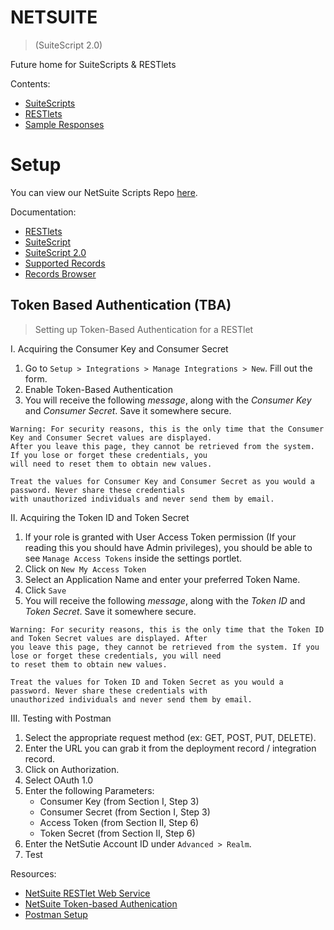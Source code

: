 # NETSUITE
> (SuiteScript 2.0)

Future home for SuiteScripts & RESTlets

Contents:
- [SuiteScripts](/SuiteScripts)
- [RESTlets](/RESTlets)
- [Sample Responses](/SampleResponses)

# Setup
You can view our NetSuite Scripts Repo [here](https://github.com/SuavecitoInc/netsuite-scripts).

Documentation:
- [RESTlets](https://5657911.app.netsuite.com/app/help/helpcenter.nl?fid=chapter_N2970114.html)
- [SuiteScript](https://5657911.app.netsuite.com/app/help/helpcenter.nl?fid=set_1502135122.html)
- [SuiteScript 2.0](https://5657911.app.netsuite.com/app/help/helpcenter.nl?topic=DOC_SS2_API)
- [Supported Records](https://5657911.app.netsuite.com/app/help/helpcenter.nl?fid=preface_3710625923.html)
- [Records Browser](https://5657911.app.netsuite.com/help/helpcenter/en_US/srbrowser/Browser2019_1/script/record/lead.html)

## Token Based Authentication (TBA)
> Setting up Token-Based Authentication for a RESTlet

I. Acquiring the Consumer Key and Consumer Secret
   1. Go to `Setup > Integrations > Manage Integrations > New`. Fill out the form.
   2. Enable Token-Based Authentication
   3. You will receive the following <i>message</i>, along with the <i>Consumer Key</i> and <i>Consumer Secret</i>. Save it somewhere secure.
   ```
   Warning: For security reasons, this is the only time that the Consumer Key and Consumer Secret values are displayed.
   After you leave this page, they cannot be retrieved from the system. If you lose or forget these credentials, you
   will need to reset them to obtain new values.
   
   Treat the values for Consumer Key and Consumer Secret as you would a password. Never share these credentials
   with unauthorized individuals and never send them by email.
   ```
II. Acquiring the Token ID and Token Secret
   1. If your role is granted with User Access Token permission (If your reading this you should have Admin privileges), you should be able to see `Manage Access Tokens` inside the settings portlet.
   2. Click on `New My Access Token`
   3. Select an Application Name and enter your preferred Token Name.
   4. Click `Save`
   5. You will receive the following <i>message</i>, along with the <i>Token ID</i> and <i>Token Secret</i>. Save it somewhere secure.
   ```
   Warning: For security reasons, this is the only time that the Token ID and Token Secret values are displayed. After
   you leave this page, they cannot be retrieved from the system. If you lose or forget these credentials, you will need
   to reset them to obtain new values.

   Treat the values for Token ID and Token Secret as you would a password. Never share these credentials with
   unauthorized individuals and never send them by email.
   ```
III. Testing with Postman
   1. Select the appropriate request method (ex: GET, POST, PUT, DELETE).
   2. Enter the URL you can grab it from the deployment record / integration record.
   3. Click on Authorization.
   4. Select OAuth 1.0
   5. Enter the following Parameters:
        - Consumer Key (from Section I, Step 3)
        - Consumer Secret (from Section I, Step 3)
        - Access Token (from Section II, Step 6)
        - Token Secret (from Section II, Step 6)
   6. Enter the NetSutie Account ID under `Advanced > Realm`.
   7. Test

Resources:
- [NetSuite RESTlet Web Service](https://community.boomi.com/s/article/howtocallanetsuiterestletwebservice)
- [NetSuite Token-based Authenication](https://medium.com/@morrisdev/netsuite-token-based-authentication-tba-342c7df56386)
- [Postman Setup](https://leacc.com.ph/2019/07/02/using-postman-to-test-your-first-netsuite-restlet/)